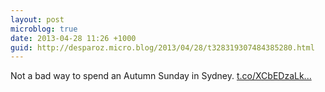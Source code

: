 ```yaml
---
layout: post
microblog: true
date: 2013-04-28 11:26 +1000
guid: http://desparoz.micro.blog/2013/04/28/t328319307484385280.html
---
```

Not a bad way to spend an Autumn Sunday in Sydney. [t.co/XCbEDzaLk...](http://t.co/XCbEDzaLky)
